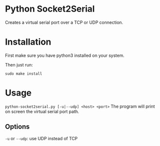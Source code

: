 # Python Socket2Serial

Creates a virtual serial port over a TCP or UDP connection.

# Installation
First make sure you have python3 installed on your system.

Then just run:
```
sudo make install
```

# Usage

```python-socket2serial.py [-u|--udp] <host> <port>```
The program will print on screen the virtual serial port path.

## Options
`-u` or `--udp`: use UDP instead of TCP


